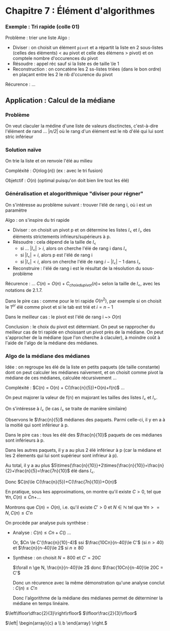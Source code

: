 # Chapitre 7 : Élément d'algorithmes


### Exemple : Tri rapide (colle 01)
Problème : trier une liste
Algo :
- Diviser : on choisit un élément `pivot` et a répartit la liste en 2 sous-listes (celles des éléments) < au pivot et celle des élémens > pivot) et on comptele nombre d'occurences du pivot
- Résoudre : appel réc sauf si la liste es de taille \le 1
- Reconstruction : on concatène les 2 ss-listes triées (dans le bon ordre) en plaçant entre les 2 le nb d'ccurence du pivot

Récurence : ...

## Application : Calcul de la médiane
### Problème
On veut claculer la médine d'une liste de  valeurs disctinctes, c'est-à-dire l'élément de rand ... |_n/2_| où le rang d'un élément est le nb d'élé qui lui sont stric inférieur
### Solution naïve
On trie la liste et on renvoie l'élé au milieu

Compléxité : $O(n \log (n))$ (ex : avec le tri fusion)

Objetctif : $O(n)$ (optimal puisqu'on doit bien lire tout les élé)
### Généralisation et alogorithmique "diviser pour régner"
On s'intéresse au problème suivant : trouver l'élé de rang i, où i est un paramètre

Algo : on s'inspire du tri rapide
- Diviser : on choisit un pivot p et on détermine les listes $l_<$ et $l_>$ des éléments strictements infrieurs/supérieurs à p.
- Résoudre : cela dépend de la taille de $l_<$
  - si ... $|l_<| > i$, alors on cherche l'élé de rang i dans $l_<$
  - si $|l_<| = i$, alors p est l'élé de rang i
  - si $|l_<| < i$, alors on cherche l'élé de rang $i-|l_<|-1$ dans $l_>$
- Reconstruire : l'élé de rang i est le résultat de la résolution du sous-problème

Récurence : ... $C(n) = O(n) +C_{choix du pivot}(n) +$ selon la taille de $l_<$, avec les notations de 2.1.7.

Dans le pire cas : comme pour le tri rapide $O(n^2)$, par exemple si on choisit le $1^{er}$ élé comme pivot et si le tab est trié et $i=n-1$

Dans le meilleur cas : le pivot est l'élé de rang i ~> $O(n)$

Conclusion : le choix du pivot est détermiant. On peut se rapprocher du meilleur cas de tri rapide en choissant un pivot près de la médiane. On peut s'approcher de la médiane (que l'on cherche à claculer), à moindre coût à l'aide de l'algo de la médiane des médianes.
### Algo de la médiane des médianes
Idée : on regroupe les élé de la liste en petits paquets (de taille constante) dont on peut calculer les médianes naïvement, et on choisit comme pivot la médiane de ces médianes, calculée récursivement
...

Compléxité : $C(n) = O(n) + C(\frac{n}{5})+O(n)+f(n)$
...

On peut majorer la valeur de f(n) en majorant les tailles des listes $l_<$ et $l_>$.

On s'intéresse à $l_<$ (le cas $l_>$ se traite de manière similaire)

Observons le $\frac{n}{5}$ médianes des paquets. Parmi celle-ci, il y en a à la moitié qui sont inférieur à p.

Dans le pire cas : tous les élé des $\frac{n}{10}$ paquets de ces médianes sont inférieurs à p.

Dans les autres paquets, il y a au plus 2 élé inférieur à p (car la médiane et les 2 élements qui lui sont supérieur sont infrieur à p).

Au total, il y a au plus $5\times{\frac{n}{10}}+2\times{\frac{n}{10}}=\frac{n}{2}+\frac{n}{5}=\frac{7n}{10}$ élé dans $l_<$.

Donc $C(n)\le C(\frac{n}{5})+C(\frac{7n}{10})+O(n)$

En pratique, sous kes approximations, on montre qu'il existe $C>0$, tel que $\forall n ,C(n)\le Cn+$...

Montrons que $C(n)=O(n)$, i.e. qu'il existe $C'>0$ et $N\in \mathbb{N}$ tel que $\forall n >= N, C(n) \le C'n$

On procède par analyse puis synthèse :
- Analyse : $C(n) \le Cn + C()$ ...

    Or, $Cn \le C'(\frac{n}{10}-4)$ ssi $\frac{10Cn}{n-40}\le C'$ (si $n>40$) et $\frac{n}{n-40}\le 2$ si $n\ge 80$
- Synthèse : on choisit $N=800$ et $C'=20C$

    $\forall n \ge N, \frac{n}{n-40}\le 2$ donc $\frac{10Cn}{n-40}\le 20C = C'$
    
    Donc un récurence avec la même démonstration qu'une analyse conclut : $C(n)\le C'n$

    Donc l'algorithme de la médiane des médianes permet de déterminer la médiane en temps linéaire.

$\left\lfloor\dfrac{2}{3}\right\rfloor$
$\lfloor\frac{2}{3}\rfloor$

$\left| \begin{array}{c} a \\ b \end{array} \right.$
